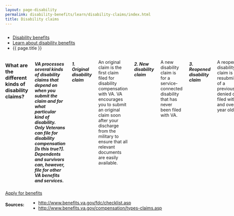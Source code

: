 ```yaml
---
layout: page-disability
permalink: disability-benefits/learn/disability-claims/index.html
title: Disability claims
---
```


<div class="splash" markdown="0">
<div class="row" markdown="0">
<div class="small-12 columns" markdown="0">

<ul class="breadcrumbs">
<li class="parent"><a href="{{ site.url }}/disability-benefits/">Disability benefits</a></li>
<li class="parent"><a href="{{ site.url }}/disability-benefits/learn/">Learn about disability benefits</a></li>
<li class="active">{{ page.title }}</li>
</ul>

</div>
</div>
</div>

<section class="one" markdown="0">
<div class="row" markdown="0">
<div class="small-12 medium-10 medium-centered columns" markdown="1">

### What are the different kinds of disability claims?

##### VA processes several kinds of disability claims that depend on when you submit the claim and for what particular kind of disability. Only Veterans can file for disability compensation [Is this true?]. Dependents and survivors can, however, file for other VA benefits and services.

##### 1. Original disability claim
An original claim is the first claim filed for disability compensation with VA.
VA encourages you to submit an original claim soon after your discharge from the military to ensure that all relevant documents are easily available.

##### 2. New disability claim

A new disability claim is for a service-connected disability that has never been filed with VA.

##### 3. Reopened disability claim

A reopened disability claim is a resubmission of a previously denied claim filed with VA and over one year old.

##### 4. Secondary disability claim
A secondary disability claim is a new claim linked to an existing VA-recognized service-connected disability.

##### Learn about claims processes

##### Learn about dependent and survivor benefits and services

</div>
</div>
</section>

<section class="two" markdown="0">
<div class="action" markdown="0">
<div class="row" markdown="0">
<div class="small-12 medium-10 medium-centered columns" markdown="0">
<a class="button start expand" href="#">Apply for benefits</a>
</div>
</div>
</div>
</section>

<div class="row" markdown="0">
<div class="small-12 medium-10 medium-centered columns" markdown="1">

#### Sources:
- http://www.benefits.va.gov/fdc/checklist.asp
- http://www.benefits.va.gov/compensation/types-claims.asp

</div>
</div>
